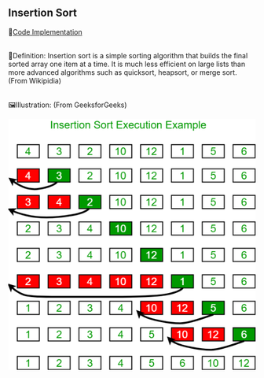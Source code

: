 ##  Insertion Sort

:link:[Code Implementation](https://github.com/jun383914/Data-Structure-and-algorithm/blob/master/ReverseArray/ReverseArray/Program.cs)

 <br />:blue_book:Definition: Insertion sort is a simple sorting algorithm that builds the final sorted array one item at a time. It is much less efficient on large lists than more advanced algorithms such as quicksort, heapsort, or merge sort.(From Wikipidia)

 <br />:framed_picture:Illustration: (From GeeksforGeeks)
 <br /><p align="center">
  <img src="https://github.com/jun383914/Data-Structure-and-algorithm/blob/master/Sorting/InsertionSort/insertionsort.png">
</p>

